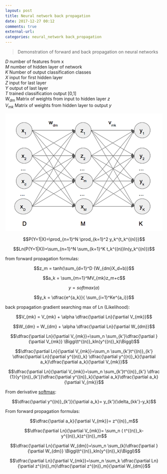 ```yaml
---
layout: post
title: Neural network back propagation
date: 2017-12-27 00:12
comments: true
external-url:
categories: neural_network back_propagation
---
```


> Demonstration of forward and back propagation on neural networks

$D$ number of features from x  
$M$ number of hidden layer of network  
$K$ Number of output classification classes   
$X$ input for first hidden layer  
$Z$ input for last layer  
$Y$ output of last layer  
$T$ trained classification output [0,1]  
$W_{dm}$ Matrix of weights from input to hidden layer $z$  
$V_{mk}$ Matrix of weights from hidden layer to output $y$  

![basic network example](/assets/basic-network.png)

$$P(Y=1|X)=\prod_{n=1}^N \prod_{k=1}^2 y_k^{t_k^{(n)}}$$

$$Ln(P(Y=1|X))=\sum_{n=1}^N \sum_{k=1}^K t_k^{(n)}ln(y_k^{(n)})$$

from forward propagation formulas:

$$z_m = tanh(\sum_{d=1}^D {W_{dm}X_d+b)}$$

$$a_k = \sum_{m=1}^MV_{mk}z_m+c$$

$$y = softmax(a)$$  

$$y_k = \dfrac{e^{a_k}}{ \sum_{i=1}^Ke^{a_i}}$$  

back propagation gradient searching max of Ln (Likelihood):

$$V_{mk} = V_{mk} + \alpha \dfrac{\partial Ln}{\partial V_{mk}}$$

$$W_{dm} = W_{dm} + \alpha \dfrac{\partial Ln}{\partial W_{dm}}$$

$$\dfrac{\partial Ln}{\partial V_{mk}}=\sum_n \sum_{k'}\dfrac{\partial }{\partial V_{mk}} \Biggl(t^{(n)}_kln(y^{(n)}_k)\Biggl)$$

$$\dfrac{\partial Ln}{\partial V_{mk}}=\sum_n \sum_{k'}t^{(n)}_{k'} \dfrac{\partial Ln}{\partial y^{(n)}_k} \dfrac{\partial y^{(n)}_k}{\partial a_k}\dfrac{\partial a_k}{\partial V_{mk}}$$

$$\dfrac{\partial Ln}{\partial V_{mk}}=\sum_n \sum_{k'}t^{(n)}_{k'} \dfrac {1}{y^{(n)}_{k'}}\dfrac{\partial y^{(n)}_k}{\partial a_k}\dfrac{\partial a_k}{\partial V_{mk}}$$

From derivative [softmax](https://m-alcu.github.io/blog/2017/12/15/derivative-softmax/):

$$\dfrac{\partial y^{(n)}_{k'}}{\partial a_k}= y_{k'}(\delta_{kk'}-y_k)$$

From forward propagation formulas:

$$\dfrac{\partial a_k}{\partial V_{mk}}= z^{(n)}_m$$

$$\dfrac{\partial Ln}{\partial V_{mk}}= \sum_n ( t^{(n)}_k-y^{(n)}_k)z^{(n)}_m$$

$$\dfrac{\partial Ln}{\partial W_{dm}}=\sum_n \sum_{k}\dfrac{\partial }{\partial W_{dm}} \Biggl(t^{(n)}_kln(y^{(n)}_k)\Biggl)$$

$$\dfrac{\partial Ln}{\partial V_{mk}}=\sum_n \sum_k \dfrac{\partial Ln}{\partial z^{(n)}_m}\dfrac{\partial z^{(n)}_m}{\partial W_{dm}}$$

